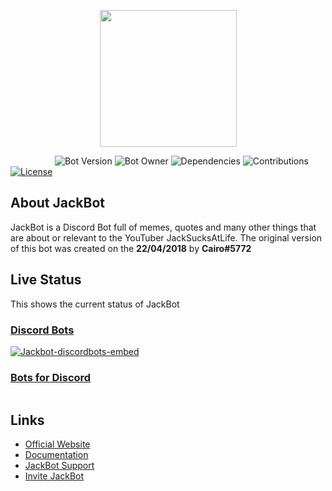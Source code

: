 <p align="center"><img src="https://i.imgur.com/iAMBKjV.png" width="219" height="219" />

&nbsp;&nbsp;&nbsp;&nbsp;&nbsp;&nbsp;&nbsp;&nbsp;&nbsp;&nbsp;&nbsp;&nbsp;&nbsp;&nbsp;&nbsp;&nbsp;&nbsp;
![Bot Version](https://img.shields.io/badge/bot%20version-v2.2.3-blue.svg)
![Bot Owner](https://img.shields.io/badge/botowner-Cairo%235772-yellow.svg)
![Dependencies](https://img.shields.io/badge/dependencies-up%20to%20date-brightgreen.svg)
![Contributions](https://img.shields.io/badge/contributions-welcome-orange.svg)
[![License](https://img.shields.io/badge/license-AGPL%203.0-red.svg)](https://github.com/Cairo2k18/jackbot/blob/master/LICENSE)</p>

## About JackBot
JackBot is a Discord Bot full of memes, quotes and many other things that are about or relevant to the YouTuber JackSucksAtLife. The original version of this bot was created on the **22/04/2018** by **Cairo#5772**

## Live Status
This shows the current status of JackBot

### [Discord Bots](https://discordbots.org)
<p><a href="https://discordbots.org/bot/437439973751521280"><img src="https://discordbots.org/api/widget/437439973751521280.svg?usernamecolor=FFFFFF&amp;topcolor=2C2F33" alt="Jackbot-discordbots-embed" /></a></p>

### [Bots for Discord](https://botsfordiscord.com)
<p><a href="https://botsfordiscord.com/bot/437439973751521280"><img src="https://botsfordiscord.com/api/v1/bots/437439973751521280/embed?theme=dark" alt="" /></a></p>

## Links
* [Official Website](https://jackbot.js.org)
* [Documentation](https://jackbot.js.org/docs)
* [JackBot Support](https://discord.gg/AWEvbyb)
* [Invite JackBot](https://discordapp.com/oauth2/authorize?client_id=437439973751521280&scope=bot&permissions=8)
